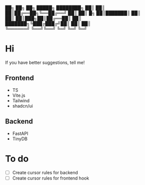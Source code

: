 ██╗     ██╗    ██╗ █████╗ ████████╗
██║     ██║    ██║██╔══██╗╚══██╔══╝
██║     ██║ █╗ ██║███████║   ██║   
██║     ██║███╗██║██╔══██║   ██║   
███████╗╚███╔███╔╝██║  ██║   ██║   
╚══════╝ ╚══╝╚══╝ ╚═╝  ╚═╝   ╚═╝   

# Hi
If you have better suggestions, tell me! 


## Frontend
- TS
- Vite.js
- Tailwind
- shadcn/ui

## Backend
- FastAPI
- TinyDB

# To do
- [ ] Create cursor rules for backend
- [ ] Create cursor rules for frontend hook